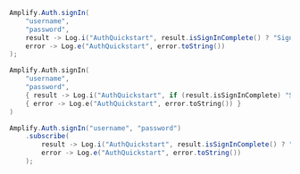 <amplify-block-switcher>
 <amplify-block name="Java">

```java
Amplify.Auth.signIn(
    "username",
    "password",
    result -> Log.i("AuthQuickstart", result.isSignInComplete() ? "Sign in succeeded" : "Sign in not complete"),
    error -> Log.e("AuthQuickstart", error.toString())
);
```

 </amplify-block>
 <amplify-block name="Kotlin">

```kotlin
Amplify.Auth.signIn(
    "username",
    "password",
    { result -> Log.i("AuthQuickstart", if (result.isSignInComplete) "Sign in succeeded" else "Sign in not complete") },
    { error -> Log.e("AuthQuickstart", error.toString()) }
)
```

 </amplify-block>
 <amplify-block name="RxJava">

```java
Amplify.Auth.signIn("username", "password")
    .subscribe(
        result -> Log.i("AuthQuickstart", result.isSignInComplete() ? "Sign in succeeded" : "Sign in not complete"),
        error -> Log.e("AuthQuickstart", error.toString())
    );
```

 </amplify-block>
</amplify-block-switcher>


